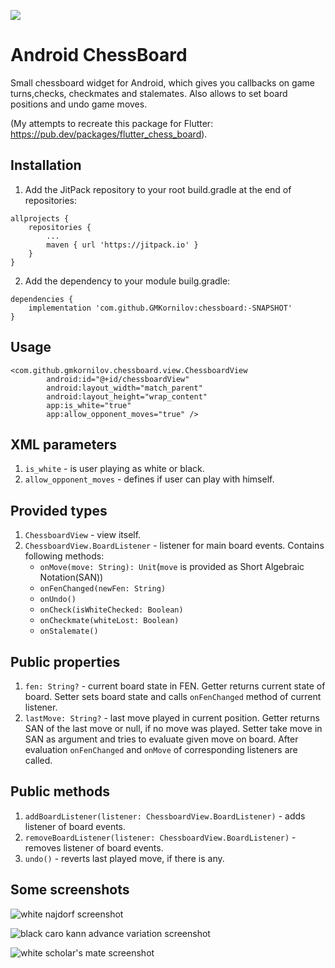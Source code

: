 [![](https://jitpack.io/v/GMKornilov/chessboard.svg)](https://jitpack.io/#GMKornilov/chessboard)

# Android ChessBoard
Small chessboard widget for Android, which gives you callbacks on game turns,checks, checkmates and stalemates. Also allows to set board positions and undo game moves.

(My attempts to recreate this package for Flutter: <https://pub.dev/packages/flutter_chess_board>).

## Installation

1. Add the JitPack repository to your root build.gradle at the end of repositories:

```
allprojects {
    repositories {
        ...
        maven { url 'https://jitpack.io' }
    }
}
```

2. Add the dependency to your module builg.gradle:
```
dependencies {
    implementation 'com.github.GMKornilov:chessboard:-SNAPSHOT'
}
```

## Usage

```
<com.github.gmkornilov.chessboard.view.ChessboardView
        android:id="@+id/chessboardView"
        android:layout_width="match_parent"
        android:layout_height="wrap_content"
        app:is_white="true"
        app:allow_opponent_moves="true" />
```

## XML parameters
1. ```is_white``` - is user playing as white or black.
2. ```allow_opponent_moves``` - defines if user can play with himself.

## Provided types
1. ```ChessboardView``` - view itself.
2. ```ChessboardView.BoardListener``` - listener for main board events. Contains following methods:
    - ```onMove(move: String): Unit```(```move``` is provided as Short Algebraic Notation(SAN))
    - ```onFenChanged(newFen: String)```
    - ```onUndo()```
    - ```onCheck(isWhiteChecked: Boolean)```
    - ```onCheckmate(whiteLost: Boolean)```
    - ```onStalemate()```


## Public properties

1. ```fen: String?``` - current board state in FEN. Getter returns current state of board. Setter sets board state and calls ```onFenChanged``` method of current listener.
2. ```lastMove: String?``` - last move played in current position. Getter returns SAN of the last move or null, if no move was played.
Setter take move in SAN as argument and tries to evaluate given move on board.
After evaluation ```onFenChanged``` and ```onMove``` of corresponding listeners are called.

## Public methods

1. ```addBoardListener(listener: ChessboardView.BoardListener)``` - adds listener of board events.
2. ```removeBoardListener(listener: ChessboardView.BoardListener)``` - removes listener of board events.
3. ```undo()``` - reverts last played move, if there is any.

## Some screenshots

![white najdorf screenshot](https://i.imgur.com/NbUWrpq.jpeg)

![black caro kann advance variation screenshot](https://i.imgur.com/259G3hu.jpeg)

![white scholar's mate screenshot](https://i.imgur.com/od8g5z0.jpeg)